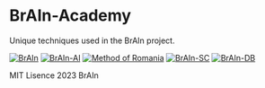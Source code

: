 # BrAIn-Academy
Unique techniques used in the BrAIn project.

<a href="https://resimlink.com/hcl48mk2" title="BrAIn"><img src="https://r.resimlink.com/hcl48mk2.png" title="BrAIn" alt="BrAIn"></a>
<a href="https://resimlink.com/4kwi3mrEs5" title="BrAIn-AI"><img src="https://r.resimlink.com/4kwi3mrEs5.png" title="BrAIn-AI" alt="BrAIn-AI"></a>
<a href="https://resimlink.com/Y1fnMg_0ecAW" title="Method of Romania"><img src="https://r.resimlink.com/Y1fnMg_0ecAW.png" title="Method of Romania" alt="Method of Romania"></a>
<a href="https://resimlink.com/XOQIxNz3m0e" title="BrAIn-SC"><img src="https://r.resimlink.com/XOQIxNz3m0e.png" title="BrAIn-SC" alt="BrAIn-SC"></a>
<a href="https://resimlink.com/yOI16H" title="BrAIn-DB"><img src="https://r.resimlink.com/yOI16H.png" title="BrAIn-DB" alt="BrAIn-DB"></a>

MIT Lisence 2023 BrAIn
